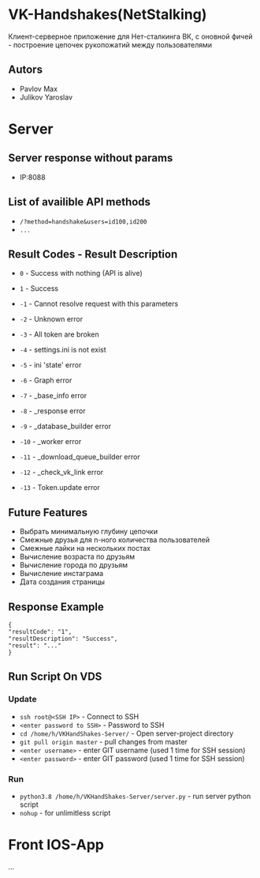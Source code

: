 # VK-Handshakes(NetStalking)
Клиент-серверное приложение для Нет-сталкинга ВК, с оновной фичей - построение цепочек рукопожатий между пользователями

## Autors 
- Pavlov Max
- Julikov Yaroslav

# Server

## Server response without params
- IP:8088

## List of availible API methods

- `/?method=handshake&users=id100,id200`
- `...`

## Result Codes - Result Description
- `0` - Success with nothing (API is alive)
- `1` - Success

- `-1` - Cannot resolve request with this parameters
- `-2` - Unknown error
- `-3` - All token are broken
- `-4` - settings.ini is not exist
- `-5` - ini \'state\' error
- `-6` - Graph error
- `-7` - _base_info error
- `-8` - _response error
- `-9` - _database_builder error
- `-10` - _worker error
- `-11` - _download_queue_builder error
- `-12` - _check_vk_link error
- `-13` - Token.update error

## Future Features

- Выбрать минимальную глубину цепочки
- Смежные друзья для n-ного количества пользователей
- Смежные лайки на нескольких постах
- Вычисление возраста по друзьям
- Вычисление города по друзьям
- Вычисление инстаграма
- Дата создания страницы

## Response Example
```
{
"resultCode": "1",
"resultDescription": "Success",
"result": "..."
}
```


## Run Script On VDS
### Update
- `ssh root@<SSH IP>` - Connect to SSH
- `<enter password to SSH>` - Password to SSH
- `cd /home/h/VKHandShakes-Server/` - Open server-project directory
- `git pull origin master` - pull changes from master
- `<enter username>` - enter GIT username (used 1 time for SSH session)
- `<enter password>` - enter GIT password (used 1 time for SSH session)

### Run
- `python3.8 /home/h/VKHandShakes-Server/server.py` - run server python script
- `nohup` - for unlimitless script
# Front IOS-App
...
